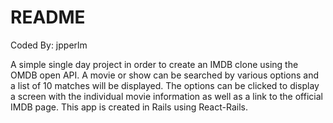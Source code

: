 # README

Coded By: jpperlm

A simple single day project in order to create an IMDB clone using the OMDB open API. A movie or show can be searched by various options and a list of 10 matches will be displayed. The options can be clicked to display a screen with the individual movie information as well as a link to the official IMDB page. This app is created in Rails using React-Rails.
